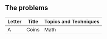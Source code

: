 ## The problems

|  Letter | Title                     | Topics and Techniques       |
|---------|---------------------------|-----------------------------|
|  A | Coins             | Math                        |
